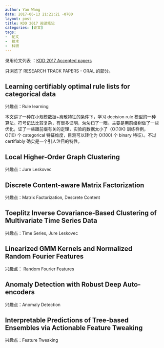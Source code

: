 ```yaml
---
author: Yan Wang
date: 2017-06-13 21:21:21 -0700
layout: post
title: KDD 2017 阅读笔记
categories: [论文]
tags:
-  论文
-  技术
-  科研
---
```


录用论文列表 ：[KDD 2017 Accepted papers](http://www.kdd.org/kdd2017/accepted-papers)

只浏览了 RESEARCH TRACK PAPERS - ORAL 的部分。

## Learning certifiably optimal rule lists for categorical data

兴趣点：Rule learning

本文讲了一种在小规模数据+离散特征的条件下，学习 decision rule 模型的一种算法。符号记法比较复杂，有很多证明，匆匆扫了一眼。主要是用前缀树做了一些优化，证了一些跟前缀有关的定理，实验的数据太小了（O(10K) 训练样例，O(10) 个 categorical 特征维度，目测可以转化为 O(100) 个 binary 特征）。不过 certifiably 确实是一个引人注目的特性。


## Local Higher-Order Graph Clustering

兴趣点：Jure Leskovec


## Discrete Content-aware Matrix Factorization

兴趣点：Matrix Factorization, Descrete Content


## Toeplitz Inverse Covariance-Based Clustering of Multivariate Time Series Data

兴趣点：Time Series, Jure Leskovec


## Linearized GMM Kernels and Normalized Random Fourier Features

兴趣点： Random Fourier Features


## Anomaly Detection with Robust Deep Auto-encoders

兴趣点：Anomaly Detection


## Interpretable Predictions of Tree-based Ensembles via Actionable Feature Tweaking

兴趣点：Feature Tweaking



